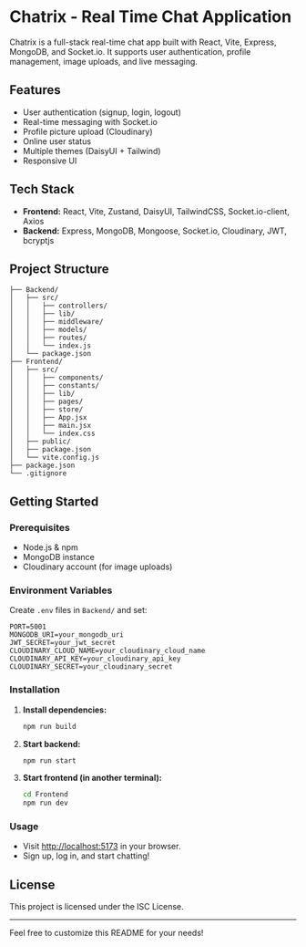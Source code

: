 # Chatrix - Real Time Chat Application

Chatrix is a full-stack real-time chat app built with React, Vite, Express, MongoDB, and Socket.io. It supports user authentication, profile management, image uploads, and live messaging.

## Features

- User authentication (signup, login, logout)
- Real-time messaging with Socket.io
- Profile picture upload (Cloudinary)
- Online user status
- Multiple themes (DaisyUI + Tailwind)
- Responsive UI

## Tech Stack

- **Frontend:** React, Vite, Zustand, DaisyUI, TailwindCSS, Socket.io-client, Axios
- **Backend:** Express, MongoDB, Mongoose, Socket.io, Cloudinary, JWT, bcryptjs

## Project Structure

```
├── Backend/
│   ├── src/
│   │   ├── controllers/
│   │   ├── lib/
│   │   ├── middleware/
│   │   ├── models/
│   │   ├── routes/
│   │   └── index.js
│   └── package.json
├── Frontend/
│   ├── src/
│   │   ├── components/
│   │   ├── constants/
│   │   ├── lib/
│   │   ├── pages/
│   │   ├── store/
│   │   ├── App.jsx
│   │   ├── main.jsx
│   │   └── index.css
│   ├── public/
│   ├── package.json
│   └── vite.config.js
├── package.json
└── .gitignore
```

## Getting Started

### Prerequisites

- Node.js & npm
- MongoDB instance
- Cloudinary account (for image uploads)

### Environment Variables

Create `.env` files in `Backend/` and set:

```
PORT=5001
MONGODB_URI=your_mongodb_uri
JWT_SECRET=your_jwt_secret
CLOUDINARY_CLOUD_NAME=your_cloudinary_cloud_name
CLOUDINARY_API_KEY=your_cloudinary_api_key
CLOUDINARY_SECRET=your_cloudinary_secret
```

### Installation

1. **Install dependencies:**

   ```sh
   npm run build
   ```

2. **Start backend:**

   ```sh
   npm run start
   ```

3. **Start frontend (in another terminal):**

   ```sh
   cd Frontend
   npm run dev
   ```

### Usage

- Visit [http://localhost:5173](http://localhost:5173) in your browser.
- Sign up, log in, and start chatting!

## License

This project is licensed under the ISC License.

---

Feel free to customize this README for your needs!
